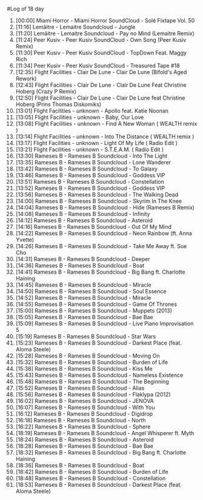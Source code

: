 #Log of 18 day

1. [00:00] Miami Horror - Miami Horror SoundCloud - Solé Fixtape Vol. 50
1. [11:16] Lemâitre - Lemaitre Soundcloud - Jungle
1. [11:20] Lemâitre - Lemaitre Soundcloud - Pay no Mind (Lemaitre Remix)
1. [11:24] Peer Kusiv - Peer Kusiv SoundCloud - Own Song (Peer Kusiv Remix)
1. [11:30] Peer Kusiv - Peer Kusiv SoundCloud - TopDown Feat. Maggy Rich
1. [11:34] Peer Kusiv - Peer Kusiv SoundCloud - Treasured Tape #18
1. [12:35] Flight Facilities - Clair De Lune - Clair De Lune (Bifold's Aged Rework)
1. [12:43] Flight Facilities - Clair De Lune - Clair De Lune Feat Christine Hoberg (Crazy P Remix)
1. [12:50] Flight Facilities - Clair De Lune - Clair De Lune feat Christine Hoberg (Prins Thomas Diskomiks)
1. [13:01] Flight Facilities - unknown - Apollo feat. Katie Noonan
1. [13:05] Flight Facilities - unknown - Baby, Our Love
1. [13:08] Flight Facilities - unknown - Find A New Woman ( WEALTH remix )
1. [13:14] Flight Facilities - unknown - Into The Distance ( WEALTH remix )
1. [13:17] Flight Facilities - unknown - Light Of My Life  ( Radio Edit )
1. [13:21] Flight Facilities - unknown - S.T.E.A.M.  ( Radio Edit )
1. [13:30] Rameses B - Rameses B Soundcloud - Into The Light
1. [13:35] Rameses B - Rameses B Soundcloud - Lone Wanderer
1. [13:42] Rameses B - Rameses B Soundcloud - To Galaxy
1. [13:46] Rameses B - Rameses B Soundcloud - Goddess VIP
1. [13:51] Rameses B - Rameses B Soundcloud - Constellation
1. [13:52] Rameses B - Rameses B Soundcloud - Goddess VIP
1. [13:56] Rameses B - Rameses B Soundcloud - The Walking Dead
1. [14:00] Rameses B - Rameses B Soundcloud - Skyrim In The Knee
1. [14:04] Rameses B - Rameses B Soundcloud - Hide (Rameses B Remix)
1. [14:08] Rameses B - Rameses B Soundcloud - Infinity
1. [14:12] Rameses B - Rameses B Soundcloud - Asteroid
1. [14:16] Rameses B - Rameses B Soundcloud - Out Of My Mind
1. [14:22] Rameses B - Rameses B Soundcloud - Neon Rainbow (ft. Anna Yvette)
1. [14:26] Rameses B - Rameses B Soundcloud - Take Me Away  ft. Sue Cho
1. [14:31] Rameses B - Rameses B Soundcloud - Deeper
1. [14:36] Rameses B - Rameses B Soundcloud - Boat
1. [14:41] Rameses B - Rameses B Soundcloud - Big Bang ft. Charlotte Haining
1. [14:45] Rameses B - Rameses B Soundcloud - Miracle
1. [14:50] Rameses B - Rameses B Soundcloud - Soul Essence
1. [14:52] Rameses B - Rameses B Soundcloud - Miracle
1. [14:55] Rameses B - Rameses B Soundcloud - Game Of Thrones
1. [15:00] Rameses B - Rameses B Soundcloud - Muppets (2013)
1. [15:05] Rameses B - Rameses B Soundcloud - Bae Bae
1. [15:09] Rameses B - Rameses B Soundcloud - Live Piano Improvisation 5
1. [15:19] Rameses B - Rameses B Soundcloud - Star Wars
1. [15:23] Rameses B - Rameses B Soundcloud - Darkest Place (feat. Aloma Steele)
1. [15:28] Rameses B - Rameses B Soundcloud - Moving On
1. [15:32] Rameses B - Rameses B Soundcloud - Burden of Life
1. [15:38] Rameses B - Rameses B Soundcloud - Kiss Me
1. [15:43] Rameses B - Rameses B Soundcloud - Nameless Existence
1. [15:48] Rameses B - Rameses B Soundcloud - The Beginning
1. [15:52] Rameses B - Rameses B Soundcloud - Alias
1. [15:56] Rameses B - Rameses B Soundcloud - Flaklypa (2012)
1. [16:02] Rameses B - Rameses B Soundcloud - JENOVA
1. [16:07] Rameses B - Rameses B Soundcloud - With You
1. [16:12] Rameses B - Rameses B Soundcloud - Digidrop
1. [16:18] Rameses B - Rameses B Soundcloud - North
1. [16:22] Rameses B - Rameses B Soundcloud - Sphere
1. [18:19] Rameses B - Rameses B Soundcloud - Angel Whisperer ft. Myth
1. [18:24] Rameses B - Rameses B Soundcloud - Asteroid
1. [18:28] Rameses B - Rameses B Soundcloud - Bae Bae
1. [18:32] Rameses B - Rameses B Soundcloud - Big Bang ft. Charlotte Haining
1. [18:36] Rameses B - Rameses B Soundcloud - Boat
1. [18:42] Rameses B - Rameses B Soundcloud - Burden of Life
1. [18:48] Rameses B - Rameses B Soundcloud - Constellation
1. [18:53] Rameses B - Rameses B Soundcloud - Darkest Place (feat. Aloma Steele)
